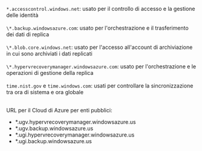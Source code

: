 ``*.accesscontrol.windows.net``: usato per il controllo di accesso e la gestione delle identità<br/><br/>``\*.backup.windowsazure.com``: usato per l'orchestrazione e il trasferimento dei dati di replica <br/><br/> ``\*.blob.core.windows.net``: usato per l'accesso all'account di archiviazione in cui sono archiviati i dati replicati<br/><br/> ``\*.hypervrecoverymanager.windowsazure.com``: usato per l'orchestrazione e le operazioni di gestione della replica<br/><br/>
``time.nist.gov`` e ``time.windows.com``: usati per controllare la sincronizzazione tra ora di sistema e ora globale
<br/><br/>

URL per il Cloud di Azure per enti pubblici:

- \*\.ugv.hypervrecoverymanager.windowsazure.us
- \*\.ugv.backup.windowsazure.us
- \*\.ugi.hypervrecoverymanager.windowsazure.us
- \*\.ugi.backup.windowsazure.us
